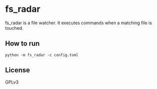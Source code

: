 fs_radar
========

fs_radar is a file watcher. It executes commands when a matching file is touched.


How to run
----------

```
python -m fs_radar -c config.toml
```

License
-------

GPLv3
